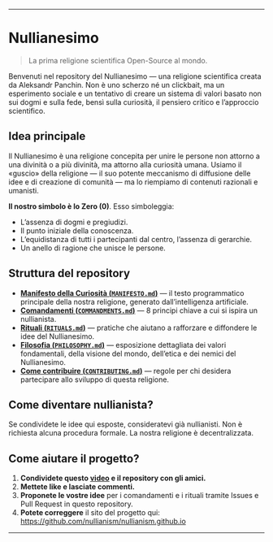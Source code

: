 -----
# Nullianesimo 

> La prima religione scientifica Open-Source al mondo.

Benvenuti nel repository del Nullianesimo — una religione scientifica creata da Aleksandr Panchin. Non è uno scherzo né un clickbait, ma un esperimento sociale e un tentativo di creare un sistema di valori basato non sui dogmi e sulla fede, bensì sulla curiosità, il pensiero critico e l’approccio scientifico.

## Idea principale

Il Nullianesimo è una religione concepita per unire le persone non attorno a una divinità o a più divinità, ma attorno alla curiosità umana. Usiamo il «guscio» della religione — il suo potente meccanismo di diffusione delle idee e di creazione di comunità — ma lo riempiamo di contenuti razionali e umanisti.

**Il nostro simbolo è lo Zero (0)**. Esso simboleggia:

- L’assenza di dogmi e pregiudizi.  
- Il punto iniziale della conoscenza.  
- L’equidistanza di tutti i partecipanti dal centro, l’assenza di gerarchie.  
- Un anello di ragione che unisce le persone.  

## Struttura del repository

- [**Manifesto della Curiosità (`MANIFESTO.md`)**](./MANIFESTO.md) — il testo programmatico principale della nostra religione, generato dall’intelligenza artificiale.  
- [**Comandamenti (`COMMANDMENTS.md`)**](./COMMANDMENTS.md) — 8 principi chiave a cui si ispira un nullianista.  
- [**Rituali (`RITUALS.md`)**](./RITUALS.md) — pratiche che aiutano a rafforzare e diffondere le idee del Nullianesimo.  
- [**Filosofia (`PHILOSOPHY.md`)**](./PHILOSOPHY.md) — esposizione dettagliata dei valori fondamentali, della visione del mondo, dell’etica e dei nemici del Nullianesimo.  
- [**Come contribuire (`CONTRIBUTING.md`)**](./CONTRIBUTING.md) — regole per chi desidera partecipare allo sviluppo di questa religione.  

## Come diventare nullianista?

Se condividete le idee qui esposte, consideratevi già nullianisti. Non è richiesta alcuna procedura formale. La nostra religione è decentralizzata.

## Come aiutare il progetto?

1. **Condividete questo [video](https://www.youtube.com/watch?v=mCErecXWGCc) e il repository con gli amici.**  
2. **Mettete like e lasciate commenti.**  
3. **Proponete le vostre idee** per i comandamenti e i rituali tramite Issues e Pull Request in questo repository.  
4. **Potete correggere** il sito del progetto qui: https://github.com/nullianism/nullianism.github.io  

-----